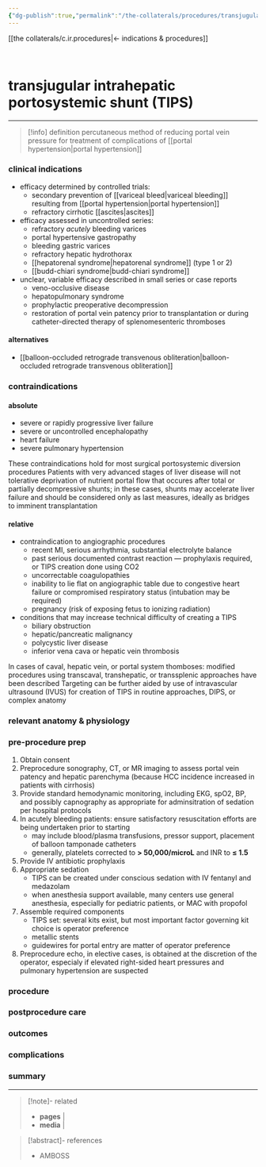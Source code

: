 ```yaml
---
{"dg-publish":true,"permalink":"/the-collaterals/procedures/transjugular-intrahepatic-portosystemic-shunt/"}
---
```



[[the collaterals/c.ir.procedures\|← indications & procedures]]

<br>

# transjugular intrahepatic portosystemic shunt (TIPS)
---

> [!info] definition
> percutaneous method of reducing portal vein pressure for treatment of complications of [[portal hypertension\|portal hypertension]]


### clinical indications
- efficacy determined by controlled trials:
	- secondary prevention of [[variceal bleed\|variceal bleeding]] resulting from [[portal hypertension\|portal hypertension]]
	- refractory cirrhotic [[ascites\|ascites]]
- efficacy assessed in uncontrolled series:
	- refractory *acutely* bleeding varices
	- portal hypertensive gastropathy
	- bleeding gastric varices
	- refractory hepatic hydrothorax
	- [[hepatorenal syndrome\|hepatorenal syndrome]] (type 1 or 2)
	- [[budd-chiari syndrome\|budd-chiari syndrome]]
- unclear, variable efficacy described in small series or case reports
	- veno-occlusive disease
	- hepatopulmonary syndrome
	- prophylactic preoperative decompression
	- restoration of portal vein patency prior to transplantation or during catheter-directed therapy of splenomesenteric thromboses

#### alternatives
- [[balloon-occluded retrograde transvenous obliteration\|balloon-occluded retrograde transvenous obliteration]]

### contraindications
#### absolute
- severe or rapidly progressive liver failure
- severe or uncontrolled encephalopathy
- heart failure
- severe pulmonary hypertension

These contraindications hold for most surgical portosystemic diversion procedures
Patients with very advanced stages of liver disease will not tolerative deprivation of nutrient portal flow that occures after total or partially decompressive shunts; in these cases, shunts may accelerate liver failure and should be considered only as last measures, ideally as bridges to imminent transplantation

#### relative
- contraindication to angiographic procedures
	- recent MI, serious arrhythmia, substantial electrolyte balance
	- past serious documented contrast reaction — prophylaxis required, or TIPS creation done using CO2
	- uncorrectable coagulopathies
	- inability to lie flat on angiographic table due to congestive heart failure or compromised respiratory status (intubation may be required)
	- pregnancy (risk of exposing fetus to ionizing radiation)
- conditions that may increase technical difficulty of creating a TIPS
	- biliary obstruction
	- hepatic/pancreatic malignancy
	- polycystic liver disease
	- inferior vena cava or hepatic vein thrombosis

In cases of caval, hepatic vein, or portal system thomboses: modified procedures using transcaval, transhepatic, or transsplenic approaches have been described
Targeting can be further aided by use of intravascular ultrasound (IVUS) for creation of TIPS in routine approaches, DIPS, or complex anatomy

### relevant anatomy & physiology



### pre-procedure prep
1. Obtain consent
2. Preprocedure sonography, CT, or MR imaging to assess portal vein patency and hepatic parenchyma (because HCC incidence increased in patients with cirrhosis)
3. Provide standard hemodynamic monitoring, including EKG, spO2, BP, and possibly capnography as appropriate for adminsitration of sedation per hospital protocols
4. In acutely bleeding patients: ensure satisfactory resuscitation efforts are being undertaken prior to starting
	- may include blood/plasma transfusions, pressor support, placement of balloon tamponade catheters
	- generally, platelets corrected to **> 50,000/microL** and INR to **≤ 1.5**
5. Provide IV antibiotic prophylaxis
6. Appropriate sedation
	- TIPS can be created under conscious sedation with IV fentanyl and medazolam
	- when anesthesia support available, many centers use general anesthesia, especially for pediatric patients, or MAC with propofol
7. Assemble required components
	- TIPS set: several kits exist, but most important factor governing kit choice is operator preference
	- metallic stents
	- guidewires for portal entry are matter of operator preference
8. Preprocedure echo, in elective cases, is obtained at the discretion of the operator, especialy if elevated right-sided heart pressures and pulmonary hypertension are suspected 

### procedure


### postprocedure care


### outcomes


### complications



### summary




---


> [!note]- related
> - **pages** | 
> - **media** | 

> [!abstract]- references
> - AMBOSS



